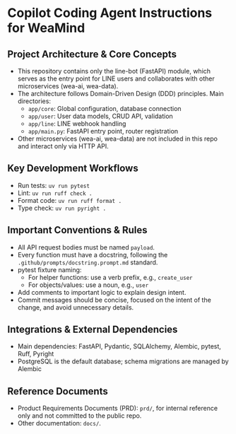 
# Copilot Coding Agent Instructions for WeaMind

## Project Architecture & Core Concepts
- This repository contains only the line-bot (FastAPI) module, which serves as the entry point for LINE users and collaborates with other microservices (wea-ai, wea-data).
- The architecture follows Domain-Driven Design (DDD) principles. Main directories:
  - `app/core`: Global configuration, database connection
  - `app/user`: User data models, CRUD API, validation
  - `app/line`: LINE webhook handling
  - `app/main.py`: FastAPI entry point, router registration
- Other microservices (wea-ai, wea-data) are not included in this repo and interact only via HTTP API.

## Key Development Workflows
- Run tests: `uv run pytest`
- Lint: `uv run ruff check .`
- Format code: `uv run ruff format .`
- Type check: `uv run pyright .`

## Important Conventions & Rules
- All API request bodies must be named `payload`.
- Every function must have a docstring, following the `.github/prompts/docstring.prompt.md` standard.
- pytest fixture naming:
  - For helper functions: use a verb prefix, e.g., `create_user`
  - For objects/values: use a noun, e.g., `user`
- Add comments to important logic to explain design intent.
- Commit messages should be concise, focused on the intent of the change, and avoid unnecessary details.

## Integrations & External Dependencies
- Main dependencies: FastAPI, Pydantic, SQLAlchemy, Alembic, pytest, Ruff, Pyright
- PostgreSQL is the default database; schema migrations are managed by Alembic

## Reference Documents
- Product Requirements Documents (PRD): `prd/`, for internal reference only and not committed to the public repo.
- Other documentation: `docs/`.
